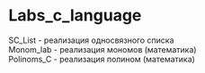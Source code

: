 # Labs_c_language
SC_List - реализация односвязного списка<br>
Monom_lab - реализация мономов (математика)<br>
Polinoms_C - реализация полином (математика)<br>
